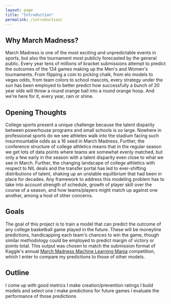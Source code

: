 ```yaml
---
layout: page
title: "Introduction"
permalink: /introduction/
---
```




<!-- [Introduction Home]({{ site.baseurl }}/introduction/) |  [Background]({{ site.baseurl }}/background/) |  [Outline]({{ site.baseurl }}/outline/) -->

## Why March Madness?

March Madness is one of the most exciting and unpredictable events in sports, but also the tournament most publicly forecasted by the general public. Every year tens of millions of bracket submissions attempt to predict the outcomes of the 134 games making up the Men's and Women's tournaments. From flipping a coin to picking chalk, from elo models to vegas odds, from team colors to school mascots, every strategy under the sun has been employed to better predict how successfully a bunch of 20 year olds will throw a round orange ball into a round orange hoop. And we're here for it, every year, rain or shine.

## Opening Thoughts

College sports present a unique challenge because the talent disparity between powerhouse programs and small schools is so large. Nowhere in professional sports do we see athletes walk into the stadium facing such insurmountable odds as a 16 seed in March Madness. Further, the conference structure of college athletics means that in the regular season we get lots of data points where teams are somewhat evenly matched, but only a few early in the season with a talent disparity even close to what we see in March. Further, the changing landscape of college athletics with respect to NIL deals and the transfer portal has led to ever-shifting distributions of talent, shaking up an unstable equilibrium that had been in place for decades. Any framework to address this modeling problem has to take into account strength of schedule, growth of player skill over the course of a season, and how teams/players might match up against one another, among a host of other concerns.

## Goals

The goal of this project is to train a model that can predict the outcome of any college basketball game played in the future. These will be moneyline predictions, handicapping each team's chances to win the game, though similar methodology could be employed to predict margin of victory or points total. This output was chosen to match the submission format of Kaggle's annual [March Madness Machine Learning Mania](https://www.kaggle.com/competitions/march-machine-learning-mania-2025) competition, which I enter to compare my predictions to those of other models.

## Outline

I come up with good metrics
I make creation/prevention ratings
I build models and select one
I make predictions for future games
I evaluate the performance of those predictions
